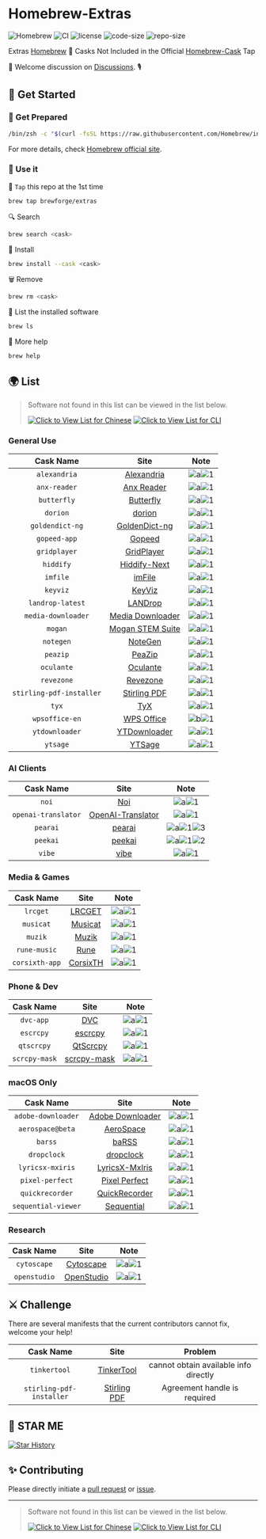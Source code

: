 # Homebrew-Extras

![Homebrew](https://img.shields.io/badge/-Homebrew-FBB040?labelColor=555555&logoColor=FFFFFF&logo=homebrew) ![CI](https://github.com/Brewforge/homebrew-extras/actions/workflows/schedule.yml/badge.svg) ![license](https://img.shields.io/github/license/Brewforge/homebrew-extras) ![code-size](https://img.shields.io/github/languages/code-size/Brewforge/homebrew-extras) ![repo-size](https://img.shields.io/github/repo-size/Brewforge/homebrew-extras)

Extras [Homebrew](https://github.com/Homebrew/brew) 🍺 Casks Not Included in the Official [Homebrew-Cask](https://github.com/Homebrew/homebrew-cask) Tap

👏 Welcome discussion on [Discussions](https://github.com/orgs/Brewforge/discussions). 🎙️

## 🍺 Get Started

### 🏃 Get Prepared

```sh
/bin/zsh -c "$(curl -fsSL https://raw.githubusercontent.com/Homebrew/install/master/install.sh)"
```

For more details, check [Homebrew official site](https://brew.sh/).

### 🚀 Use it

🚰 `Tap` this repo at the 1st time

```bash
brew tap brewforge/extras
```

🔍 Search

```sh
brew search <cask>
```

🛒 Install

```sh
brew install --cask <cask>
```

🗑️ Remove

```sh
brew rm <cask>
```

🧾 List the installed software

```sh
brew ls
```

🙏 More help

```sh
brew help
```

## 🌍 List

> Software not found in this list can be viewed in the list below.
>
> [![Click to View List for Chinese](https://img.shields.io/badge/List_for_Chinese-red?style=for-the-badge&logo=homebrew&label=Click%20to%20view)](https://github.com/Brewforge/homebrew-chinese)
> [![Click to View List for CLI](https://img.shields.io/badge/List_for_CLI-red?style=for-the-badge&logo=homebrew&label=Click%20to%20view)](https://github.com/Brewforge/homebrew-more)

### General Use

|        Cask Name         |                                 Site                                  |                 Note                 |
|:------------------------:|:---------------------------------------------------------------------:|:------------------------------------:|
|       `alexandria`       |           [Alexandria](https://github.com/btpf/Alexandria)            | ![a](assets/a.svg)![1](assets/1.svg) |
|       `anx-reader`       |          [Anx Reader](https://github.com/Anxcye/anx-reader)           | ![a](assets/a.svg)![1](assets/1.svg) |
|       `butterfly`        |         [Butterfly](https://github.com/LinwoodDev/Butterfly)          | ![a](assets/a.svg)![1](assets/1.svg) |
|         `dorion`         |              [dorion](https://github.com/SpikeHD/Dorion)              | ![a](assets/a.svg)![1](assets/1.svg) |
|     `goldendict-ng`      |     [GoldenDict-ng](https://xiaoyifang.github.io/goldendict-ng/)      | ![a](assets/a.svg)![1](assets/1.svg) |
|       `gopeed-app`       |                     [Gopeed](https://gopeed.com)                      | ![a](assets/a.svg)![1](assets/1.svg) |
|       `gridplayer`       |         [GridPlayer](https://github.com/vzhd1701/gridplayer)          | ![a](assets/a.svg)![1](assets/1.svg) |
|        `hiddify`         |                 [Hiddify-Next](https://hiddify.com/)                  | ![a](assets/a.svg)![1](assets/1.svg) |
|         `imfile`         |                     [imFile](https://imfile.io/)                      | ![a](assets/a.svg)![1](assets/1.svg) |
|         `keyviz`         |             [KeyViz](https://github.com/mulaRahul/keyviz)             | ![a](assets/a.svg)![1](assets/1.svg) |
|     `landrop-latest`     |                    [LANDrop](https://landrop.app/)                    | ![a](assets/a.svg)![1](assets/1.svg) |
|    `media-downloader`    | [Media Downloader](hhttps://github.com/mhogomchungu/media-downloader) | ![a](assets/a.svg)![1](assets/1.svg) |
|         `mogan`          |                 [Mogan STEM Suite](https://mogan.app)                 | ![a](assets/a.svg)![1](assets/1.svg) |
|        `notegen`         |                  [NoteGen](https://notegen.top/en/)                   | ![a](assets/a.svg)![1](assets/1.svg) |
|         `peazip`         |              [PeaZip](https://github.com/peazip/PeaZip)               | ![a](assets/a.svg)![1](assets/1.svg) |
|        `oculante`        |            [Oculante](https://github.com/woelper/oculante)            | ![a](assets/a.svg)![1](assets/1.svg) |
|        `revezone`        |                   [Revezone](https://revezone.com/)                   | ![a](assets/a.svg)![1](assets/1.svg) |
| `stirling-pdf-installer` |               [Stirling PDF](https://stirlingpdf.com/)                | ![a](assets/a.svg)![1](assets/1.svg) |
|          `tyx`           |                    [TyX](https://tyx-editor.com/)                     | ![a](assets/a.svg)![1](assets/1.svg) |
|      `wpsoffice-en`      |                    [WPS Office](https://wps.com/)                     | ![b](assets/a.svg)![1](assets/1.svg) |
|      `ytdownloader`      |               [YTDownloader](https://ytdn.netlify.app/)               | ![a](assets/a.svg)![1](assets/1.svg) |
|         `ytsage`         |              [YTSage](hhttps://github.com/oop7/YTSage/)               | ![a](assets/a.svg)![1](assets/1.svg) |

### AI Clients

|      Cask Name      |                                    Site                                     |                          Note                          |
|:-------------------:|:---------------------------------------------------------------------------:|:------------------------------------------------------:|
|        `noi`        |                     [Noi](https://github.com/lencx/Noi)                     |          ![a](assets/a.svg)![1](assets/1.svg)          |
| `openai-translator` | [OpenAI-Translator](https://github.com/openai-translator/openai-translator) |          ![a](assets/a.svg)![1](assets/1.svg)          |
|      `pearai`       |                        [pearai](https://trypear.ai)                         | ![a](assets/a.svg)![1](assets/1.svg)![3](assets/3.svg) |
|      `peekai`       |             [peekai](https://prateekkeshari.gumroad.com/l/peek)             | ![a](assets/a.svg)![1](assets/1.svg)![2](assets/2.svg) |
|       `vibe`        |                [vibe](https://github.com/thewh1teagle/vibe)                 |          ![a](assets/a.svg)![1](assets/1.svg)          |

### Media & Games

|   Cask Name    |                       Site                        |                 Note                 |
|:--------------:|:-------------------------------------------------:|:------------------------------------:|
|    `lrcget`    | [LRCGET](https://github.com/tranxuanthang/lrcget) | ![a](assets/a.svg)![1](assets/1.svg) |
|   `musicat`    |  [Musicat](https://github.com/basharovV/musicat)  | ![a](assets/a.svg)![1](assets/1.svg) |
|    `muzik`     | [Muzik](https://muzik-apps.github.io/muzik-web/)  | ![a](assets/a.svg)![1](assets/1.svg) |
|  `rune-music`  |           [Rune](https://rune.not.ci/)            | ![a](assets/a.svg)![1](assets/1.svg) |
| `corsixth-app` | [CorsixTH](https://github.com/CorsixTH/CorsixTH)  | ![a](assets/a.svg)![1](assets/1.svg) |

### Phone & Dev

|   Cask Name   |                          Site                          |                 Note                 |
|:-------------:|:------------------------------------------------------:|:------------------------------------:|
|   `dvc-app`   |                 [DVC](https://dvc.org)                 | ![a](assets/a.svg)![1](assets/1.svg) |
|   `escrcpy`   |   [escrcpy](https://github.com/viarotel-org/escrcpy)   | ![a](assets/a.svg)![1](assets/1.svg) |
|  `qtscrcpy`   |   [QtScrcpy](https://github.com/barry-ran/QtScrcpy)    | ![a](assets/a.svg)![1](assets/1.svg) |
| `scrcpy-mask` | [scrcpy-mask](https://github.com/AkiChase/scrcpy-mask) | ![a](assets/a.svg)![1](assets/1.svg) |

### macOS Only

|      Cask Name      |                                Site                                 |                 Note                 |
|:-------------------:|:-------------------------------------------------------------------:|:------------------------------------:|
| `adobe-downloader`  |   [Adobe Downloader](https://github.com/X1a0He/Adobe-Downloader)    | ![a](assets/a.svg)![1](assets/1.svg) |
|  `aerospace@beta`   |        [AeroSpace](https://github.com/nikitabobko/AeroSpace)        | ![a](assets/a.svg)![1](assets/1.svg) |
|       `barss`       |              [baRSS](https://relikd.de/projects/barss)              | ![a](assets/a.svg)![1](assets/1.svg) |
|     `dropclock`     |           [dropclock](https://github.com/WrkX/Dropclock)            | ![a](assets/a.svg)![1](assets/1.svg) |
|  `lyricsx-mxiris`   | [LyricsX-MxIris](https://github.com/MxIris-LyricsX-Project/LyricsX) | ![a](assets/a.svg)![1](assets/1.svg) |
|   `pixel-perfect`   | [Pixel Perfect](https://github.com/cormiertyshawn895/PixelPerfect)  | ![a](assets/a.svg)![1](assets/1.svg) |
|   `quickrecorder`   |     [QuickRecorder](https://github.com/lihaoyun6/QuickRecorder)     | ![a](assets/a.svg)![1](assets/1.svg) |
| `sequential-viewer` |       [Sequential](https://github.com/chuchusoft/Sequential)        | ![a](assets/a.svg)![1](assets/1.svg) |

### Research

|  Cask Name   |                       Site                       |                 Note                 |
|:------------:|:------------------------------------------------:|:------------------------------------:|
| `cytoscape`  |        [Cytoscape](https://cytoscape.org)        | ![a](assets/a.svg)![1](assets/1.svg) |
| `openstudio` | [OpenStudio](https://github.com/NREL/OpenStudio) | ![a](assets/a.svg)![1](assets/1.svg) |

## ⚔️ Challenge

There are several manifests that the current contributors cannot fix, welcome your help!

|        Cask Name         |                         Site                          |                Problem                |
|:------------------------:|:-----------------------------------------------------:|:-------------------------------------:|
|       `tinkertool`       | [TinkerTool](https://bresink.com/osx/TinkerTool.html) | cannot obtain available info directly |
| `stirling-pdf-installer` |       [Stirling PDF](https://stirlingpdf.com/)        |     Agreement handle is required      |

## 🌟 STAR ME

[![Star History](https://starchart.cc/Brewforge/homebrew-extras.svg?variant=adaptive)](https://starchart.cc/Brewforge/homebrew-extras)

## ✨ Contributing

Please directly initiate a [pull request](https://github.com/Brewforge/homebrew-extras/compare) or [issue](https://github.com/Brewforge/homebrew-extras/issues/new/choose).

<!-- ## ❤️ Sponsors -->

---

> Software not found in this list can be viewed in the list below.
>
> [![Click to View List for Chinese](https://img.shields.io/badge/List_for_Chinese-red?style=for-the-badge&logo=homebrew&label=Click%20to%20view)](https://github.com/Brewforge/homebrew-chinese)
> [![Click to View List for CLI](https://img.shields.io/badge/List_for_CLI-red?style=for-the-badge&logo=homebrew&label=Click%20to%20view)](https://github.com/Brewforge/homebrew-more)
